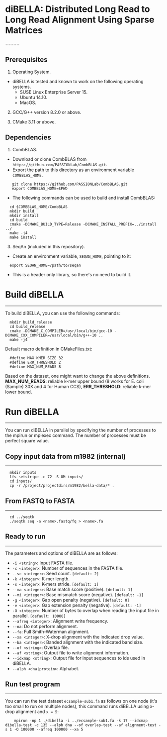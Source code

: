 # diBELLA: Distributed Long Read to Long Read Alignment Using Sparse Matrices
=====

## Prerequisites

1. Operating System.
  * diBELLA is tested and known to work on the following operating systems.
    *  SUSE Linux Enterprise Server 15.
    *  Ubuntu 14.10.
    *  MacOS.
    
2. GCC/G++ version 8.2.0 or above.

3. CMake 3.11 or above.

## Dependencies
    
1. CombBLAS.
  * Download or clone CombBLAS from `https://github.com/PASSIONLab/CombBLAS.git`.
  * Export the path to this directory as an environment variable `COMBBLAS_HOME`.
   ```
      git clone https://github.com/PASSIONLab/CombBLAS.git
      export COMBBLAS_HOME=$PWD
   ```
  * The following commands can be used to build and install CombBLAS:
  ```
    cd $COMBBLAS_HOME/CombBLAS
    mkdir build
    mkdir install
    cd build
    cmake -DCMAKE_BUILD_TYPE=Release -DCMAKE_INSTALL_PREFIX=../install ../
    make -j4
    make install         
  ```
3. SeqAn (included in this repository).
  * Create an environment variable, `SEQAN_HOME`, pointing to it:
  ```
    export SEQAN_HOME=/path/to/seqan
  ```
  * This is a header only library, so there's no need to build it.

# Build diBELLA
-----

To build diBELLA, you can use the following commands:
  ```
    mkdir build_release
    cd build_release
    cmake -DCMAKE_C_COMPILER=/usr/local/bin/gcc-10 -DCMAKE_CXX_COMPILER=/usr/local/bin/g++-10 ..
    make -j4  
  ```
Default macro definition in CMakeFiles.txt:
  ```
    #define MAX_KMER_SIZE 32
    #define ERR_THRESHOLD 2
    #define MAX_NUM_READS 8
  ```
Based on the dataset, one might want to change the above definitions. **MAX_NUM_READS**: reliable k-mer upper bound (8 works for E. coli (Sample) 30X and 4 for Human CCS), **ERR_THRESHOLD**: reliable k-mer lower bound.

# Run diBELLA
-----

You can run diBELLA in parallel by specifying the number of processes to the mpirun or mpiexec command. The number of processes must be perfect square value.

## Copy input data from m1982 (internal)
-----
  ```
    mkdir inputs
    lfs setstripe -c 72 -S 8M inputs/
    cd inputs/
    cp -r /project/projectdirs/m1982/bella-data/* .      
  ```
## From FASTQ to FASTA
-----
  ```
    cd ../seqtk
    ./seqtk seq -a <name>.fastq/fq > <name>.fa
  ```
## Ready to run
-----

The parameters and options of diBELLA are as follows:
- ```-i <string>```: Input FASTA file.
- ```-c <integer>```: Number of sequences in the FASTA file.
- ```--sc <integer>```: Seed count. ```[default: 2]```
- ```-k <integer>```: K-mer length.
- ```-s <integer>```: K-mers stride. ```[default: 1]```
- ```--ma <integer>```: Base match score (positive). ```[default: 1]```
- ```--mi <integer>```: Base mismatch score (negative). ```[default: -1]```
- ```-g <integer>```: Gap open penalty (negative). ```[default: 0]```
- ```-e <integer>```: Gap extension penalty (negative). ```[default: -1]```
- ```-O <integer>```: Number of bytes to overlap when reading the input file in parallel. ```[default: 10000]```
- ```--afreq <integer>```: Alignment write frequency.
- ```--na```: Do not perform alignment.
- ```--fa```: Full Smith-Waterman alignment.
- ```--xa <integer>```: X-drop alignment with the indicated drop value.
- ```--ba <integer>```: Banded alignment with the indicated band size.
- ```--of <string>```: Overlap file.
- ```--af <string>```: Output file to write alignment information. 
- ```--idxmap <string>```: Output file for input sequences to ids used in diBELLA.
- ```--alph <dna|protein>```: Alphabet.

## Run test program
-----
You can run the test dataset ```ecsample-sub1.fa``` as follows on one node (it's too small to run on multiple nodes), this command runs diBELLA using x-drop alignment and ```x = 5```:
```
    mpirun -np 1 ./dibella -i ../ecsample-sub1.fa -k 17 --idxmap dibella-test -c 135 --alph dna --of overlap-test --af alignment-test -s 1 -O 100000 --afreq 100000 --xa 5
```
